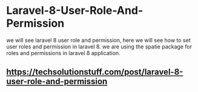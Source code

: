 # Laravel-8-User-Role-And-Permission
 we will see laravel 8 user role and permission, here we will see how to set user roles and permission in laravel 8. we are using the spatie package for roles and permissions in laravel 8 application.
## https://techsolutionstuff.com/post/laravel-8-user-role-and-permission
